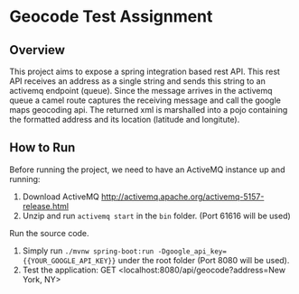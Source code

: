 # Geocode Test Assignment

## Overview
This project aims to expose a spring integration based rest API. This rest API receives
an address as a single string and sends this string to an activemq endpoint (queue). Since
the message arrives in the activemq queue a camel route captures the receiving message and
call the google maps geocoding api. The returned xml is marshalled into a pojo containing
the formatted address and its location (latitude and longitute).

## How to Run

Before running the project, we need to have an ActiveMQ instance up and running:

1. Download ActiveMQ <http://activemq.apache.org/activemq-5157-release.html>
2. Unzip and run `activemq start` in the `bin` folder. (Port 61616 will be used)

Run the source code.

1. Simply run `./mvnw spring-boot:run -Dgoogle_api_key={{YOUR_GOOGLE_API_KEY}}` under the root folder (Port 8080 will be used).
2. Test the application: GET <localhost:8080/api/geocode?address=New York, NY>
